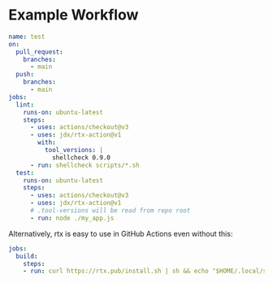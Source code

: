 # Example Workflow

```yaml
name: test
on:
  pull_request:
    branches:
      - main
  push:
    branches:
      - main
jobs:
  lint:
    runs-on: ubuntu-latest
    steps:
      - uses: actions/checkout@v3
      - uses: jdx/rtx-action@v1
        with:
          tool_versions: |
            shellcheck 0.9.0
      - run: shellcheck scripts/*.sh
  test:
    runs-on: ubuntu-latest
    steps:
      - uses: actions/checkout@v3
      - uses: jdx/rtx-action@v1
      # .tool-versions will be read from repo root
      - run: node ./my_app.js
```

Alternatively, rtx is easy to use in GitHub Actions even without this:

```yaml
jobs:
  build:
    steps:
    - run: curl https://rtx.pub/install.sh | sh && echo "$HOME/.local/share/rtx/bin/rtx" >> $GITHUB_PATH
```
